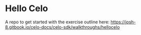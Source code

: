 # Hello Celo
A repo to get started with the exercise outline here: https://josh-8.gitbook.io/celo-docs/celo-sdk/walkthroughs/hellocelo

